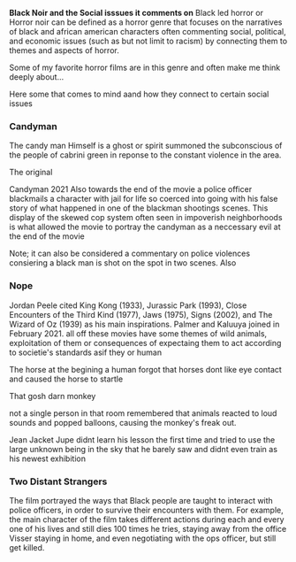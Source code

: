**Black Noir and the Social isssues it comments on**
Black led horror  or Horror noir can be defined as  a horror genre  that focuses on the narratives of black and african american characters often commenting social, political, and economic issues (such as but not limit to racism)  by connecting  them to themes and aspects of horror. 

Some of my favorite horror films are in this  genre and often make me  think deeply about...




Here some  that comes to mind aand how they connect to certain social issues

### Candyman
 The candy man  Himself  is    a   ghost or spirit summoned the subconscious of the people of cabrini green in reponse to the constant violence in the area.


 The original

 Candyman 2021
 Also towards the end of the movie a police officer blackmails a character with jail for life so coerced into going with his false story of what happened in one of the blackman shootings scenes.  This display of the skewed cop system often seen in impoverish neighborhoods is what allowed the movie to portray the candyman as a neccessary evil at the end of the movie




Note; it can also be  considered a commentary on police violences consiering a black man is shot on the spot in two scenes. Also 
 


### Nope

Jordan Peele cited King Kong (1933), Jurassic Park (1993), Close Encounters of the Third Kind (1977), Jaws (1975), Signs (2002), and The Wizard of Oz (1939) as his main inspirations. Palmer and Kaluuya joined in February 2021.
all off these movies have some themes of  wild animals, exploitation of them or consequences of expectaing them to act according to societie's standards asif they or human 

The horse at the begining 
a human forgot that horses dont like eye contact and caused the horse to startle


That gosh darn monkey

not a single person in that room remembered that  animals   reacted  to loud sounds  and popped balloons, causing the monkey's freak out.

Jean Jacket
Jupe didnt learn his lesson the first time and tried to  use the large unknown being in the sky that he barely saw and didnt even train as his newest exhibition



### Two Distant Strangers



The film portrayed the ways that Black people are taught to interact with police officers, in order to survive their encounters with them. For example, the main character of the film takes different actions during each and every one of his lives and still dies 100 times he tries, staying away from the office Visser staying in home, and even negotiating with the ops officer, but still get killed.



